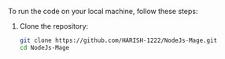 To run the code on your local machine, follow these steps:
1. Clone the repository:
   ```bash
   git clone https://github.com/HARISH-1222/NodeJs-Mage.git
   cd NodeJs-Mage
